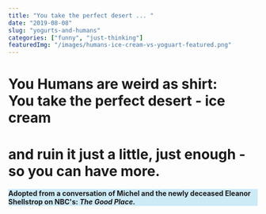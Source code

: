 ```yaml
---
title: "You take the perfect desert ... "
date: "2019-08-08"
slug: "yogurts-and-humans"
categories: ["funny", "just-thinking"]
featuredImg: "/images/humans-ice-cream-vs-yoguart-featured.png"
---
```


<h1>You Humans are weird as shirt: You take the perfect desert - <strong>ice cream</strong> <br/></h1>

<h1>and ruin it just a little, just enough - </br>  so you can have more.</h1>


<h4> <!-- wp:paragraph {"customBackgroundColor":"#cdeaf7","fontSize":"small"} -->
<p style="background-color:#cdeaf7" class="has-background has-small-font-size">Adopted from a conversation of Michel and the newly deceased Eleanor Shellstrop on NBC's: <em>The Good Place.</em></p>
<!-- /wp:paragraph -->
